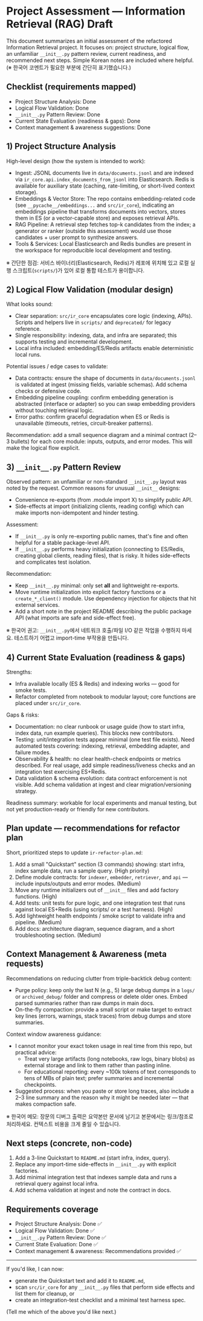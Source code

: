 
# Project Assessment — Information Retrieval (RAG) Draft

This document summarizes an initial assessment of the refactored Information Retrieval project. It focuses on: project structure, logical flow, an unfamiliar `__init__.py` pattern review, current readiness, and recommended next steps. Simple Korean notes are included where helpful. (※ 한국어 코멘트가 필요한 부분에 간단히 표기했습니다.)

## Checklist (requirements mapped)
- Project Structure Analysis: Done
- Logical Flow Validation: Done
- `__init__.py` Pattern Review: Done
- Current State Evaluation (readiness & gaps): Done
- Context management & awareness suggestions: Done

## 1) Project Structure Analysis

High-level design (how the system is intended to work):
- Ingest: JSONL documents live in `data/documents.jsonl` and are indexed via `ir_core.api.index_documents_from_jsonl` into Elasticsearch. Redis is available for auxiliary state (caching, rate-limiting, or short-lived context storage).
- Embeddings & Vector Store: The repo contains embedding-related code (see `__pycache__/embeddings...` and `src/ir_core`), indicating an embeddings pipeline that transforms documents into vectors, stores them in ES (or a vector-capable store) and exposes retrieval APIs.
- RAG Pipeline: A retrieval step fetches top-k candidates from the index; a generator or ranker (outside this assessment) would use those candidates + user prompt to synthesize answers.
- Tools & Services: Local Elasticsearch and Redis bundles are present in the workspace for reproducible local development and testing.

※ 간단한 점검: 서비스 바이너리(Elasticsearch, Redis)가 레포에 위치해 있고 로컬 실행 스크립트(`scripts/`)가 있어 로컬 통합 테스트가 용이합니다.

## 2) Logical Flow Validation (modular design)

What looks sound:
- Clear separation: `src/ir_core` encapsulates core logic (indexing, APIs). Scripts and helpers live in `scripts/` and `deprecated/` for legacy reference.
- Single responsibility: indexing, data, and infra are separated; this supports testing and incremental development.
- Local infra included: embedding/ES/Redis artifacts enable deterministic local runs.

Potential issues / edge cases to validate:
- Data contracts: ensure the shape of documents in `data/documents.jsonl` is validated at ingest (missing fields, variable schemas). Add schema checks or defensive code.
- Embedding pipeline coupling: confirm embedding generation is abstracted (interface or adapter) so you can swap embedding providers without touching retrieval logic.
- Error paths: confirm graceful degradation when ES or Redis is unavailable (timeouts, retries, circuit-breaker patterns).

Recommendation: add a small sequence diagram and a minimal contract (2–3 bullets) for each core module: inputs, outputs, and error modes. This will make the logical flow explicit.

## 3) `__init__.py` Pattern Review

Observed pattern: an unfamiliar or non-standard `__init__.py` layout was noted by the request. Common reasons for unusual `__init__` designs:
- Convenience re-exports (from .module import X) to simplify public API.
- Side-effects at import (initializing clients, reading config) which can make imports non-idempotent and hinder testing.

Assessment:
- If `__init__.py` is only re-exporting public names, that's fine and often helpful for a stable package-level API.
- If `__init__.py` performs heavy initialization (connecting to ES/Redis, creating global clients, reading files), that is risky. It hides side-effects and complicates test isolation.

Recommendation:
- Keep `__init__.py` minimal: only set __all__ and lightweight re-exports.
- Move runtime initialization into explicit factory functions or a `create_*_client()` module. Use dependency injection for objects that hit external services.
- Add a short note in the project README describing the public package API (what imports are safe and side-effect free).

※ 한국어 권고: `__init__.py`에서 네트워크 호출/파일 I/O 같은 작업을 수행하지 마세요. 테스트하기 어렵고 import-time 부작용을 만듭니다.

## 4) Current State Evaluation (readiness & gaps)

Strengths:
- Infra available locally (ES & Redis) and indexing works — good for smoke tests.
- Refactor completed from notebook to modular layout; core functions are placed under `src/ir_core`.

Gaps & risks:
- Documentation: no clear runbook or usage guide (how to start infra, index data, run example queries). This blocks new contributors.
- Testing: unit/integration tests appear minimal (one test file exists). Need automated tests covering: indexing, retrieval, embedding adapter, and failure modes.
- Observability & health: no clear health-check endpoints or metrics described. For real usage, add simple readiness/liveness checks and an integration test exercising ES+Redis.
- Data validation & schema evolution: data contract enforcement is not visible. Add schema validation at ingest and clear migration/versioning strategy.

Readiness summary: workable for local experiments and manual testing, but not yet production-ready or friendly for new contributors.

## Plan update — recommendations for refactor plan

Short, prioritized steps to update `ir-refactor-plan.md`:
1. Add a small "Quickstart" section (3 commands) showing: start infra, index sample data, run a sample query. (High priority)
2. Define module contracts: for `indexer`, `embedder`, `retriever`, and `api` — include inputs/outputs and error modes. (Medium)
3. Move any runtime initializers out of `__init__` files and add factory functions. (High)
4. Add tests: unit tests for pure logic, and one integration test that runs against local ES+Redis (using scripts/ or a test harness). (High)
5. Add lightweight health endpoints / smoke script to validate infra and pipeline. (Medium)
6. Add docs: architecture diagram, sequence diagram, and a short troubleshooting section. (Medium)

## Context Management & Awareness (meta requests)

Recommendations on reducing clutter from triple-backtick debug content:
- Purge policy: keep only the last N (e.g., 5) large debug dumps in a `logs/` or `archived_debug/` folder and compress or delete older ones. Embed parsed summaries rather than raw dumps in main docs.
- On-the-fly compaction: provide a small script or make target to extract key lines (errors, warnings, stack traces) from debug dumps and store summaries.

Context window awareness guidance:
- I cannot monitor your exact token usage in real time from this repo, but practical advice:
	- Treat very large artifacts (long notebooks, raw logs, binary blobs) as external storage and link to them rather than pasting inline.
	- For educational reporting: every ~100k tokens of text corresponds to tens of MBs of plain text; prefer summaries and incremental checkpoints.
- Suggested process: when you paste or store long traces, also include a 2–3 line summary and the reason why it might be needed later — that makes compaction safe.

※ 한국어 메모: 장문의 디버그 출력은 요약본만 문서에 남기고 본문에서는 링크/참조로 처리하세요. 컨텍스트 비용을 크게 줄일 수 있습니다.

## Next steps (concrete, non-code)
1. Add a 3-line Quickstart to `README.md` (start infra, index, query).
2. Replace any import-time side-effects in `__init__.py` with explicit factories.
3. Add minimal integration test that indexes sample data and runs a retrieval query against local infra.
4. Add schema validation at ingest and note the contract in docs.

## Requirements coverage
- Project Structure Analysis: Done ✅
- Logical Flow Validation: Done ✅
- `__init__.py` Pattern Review: Done ✅
- Current State Evaluation: Done ✅
- Context management & awareness: Recommendations provided ✅

---

If you'd like, I can now:
- generate the Quickstart text and add it to `README.md`,
- scan `src/ir_core` for any `__init__.py` files that perform side effects and list them for cleanup, or
- create an integration-test checklist and a minimal test harness spec.

(Tell me which of the above you'd like next.)

